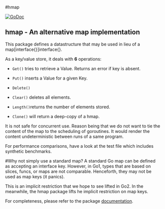 #hmap

[![GoDoc](https://godoc.org/github.com/atdiar/hmap?status.svg)](https://godoc.org/github.com/atdiar/hmap)

hmap - An alternative map implementation
-------------------------------------------------------------

This package defines a datastructure that may be used in lieu of
a map[interface{}]interface{}.

As a key/value store, it deals with **6** operations:

* `Get()` tries to retrieve a Value. Returns an error if key is absent.  

* `Put()` inserts a Value for a given Key.  

* `Delete() `  

* `Clear()` deletes all elements.  

* `Length()`returns the number of elements stored.

* `Clone()`  will return a deep-copy of a hmap.

It is not safe for concurrent use. Reason being that we do not want to tie the
content of the map to the scheduling of goroutines. It would render the content
undeterministic between runs of a same program.

For performance comparisons, have a look at the test file which includes synthetic benchmarks.

#Why not simply use a standard map?
A standard Go map can be defined as accepting an interface key.
However, in Go1, types that are based on slices, funcs, or maps are not
comparable. Henceforth, they may not be used as map keys (it panics).

This is an implicit restriction that we hope to see lifted in Go2.
In the meanwhile, the hmap package lifts he  implicit restriction on map keys.


For completeness, please refer to the package [documentation].

[documentation]:https://godoc.org/github.com/atdiar/hmap
